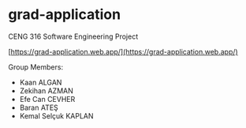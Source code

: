 # grad-application
CENG 316 Software Engineering Project

[https://grad-application.web.app/](https://grad-application.web.app/)


Group Members:
- Kaan ALGAN
- Zekihan AZMAN
- Efe Can CEVHER
- Baran ATEŞ
- Kemal Selçuk KAPLAN



